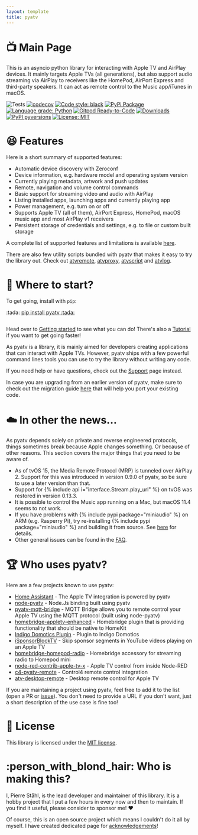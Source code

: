 ```yaml
---
layout: template
title: pyatv
---
```

# :tv: Main Page

This is an asyncio python library for interacting with Apple TV and AirPlay devices. It mainly
targets Apple TVs (all generations), but also support audio streaming via AirPlay to receivers like the HomePod,
AirPort Express and third-party speakers. It can act as remote control to the Music app/iTunes in macOS.

![Tests](https://github.com/postlund/pyatv/workflows/Tests/badge.svg)
[![codecov](https://codecov.io/gh/postlund/pyatv/branch/master/graph/badge.svg)](https://codecov.io/gh/postlund/pyatv)
[![Code style: black](https://img.shields.io/badge/code%20style-black-000000.svg)](https://github.com/psf/black)
[![PyPi Package](https://badge.fury.io/py/pyatv.svg)](https://badge.fury.io/py/pyatv)
[![Language grade: Python](https://img.shields.io/lgtm/grade/python/g/postlund/pyatv.svg?logo=lgtm&logoWidth=18)](https://lgtm.com/projects/g/postlund/pyatv/context:python)
[![Gitpod Ready-to-Code](https://img.shields.io/badge/Gitpod-ready--to--code-blue?logo=gitpod)](https://gitpod.io/#https://github.com/postlund/pyatv)
[![Downloads](https://static.pepy.tech/badge/pyatv)](https://pepy.tech/project/pyatv)
[![PyPI pyversions](https://img.shields.io/pypi/pyversions/pyatv.svg)](https://pypi.python.org/pypi/pyatv/)
[![License: MIT](https://img.shields.io/badge/License-MIT-yellow.svg)](https://opensource.org/licenses/MIT)

# :satisfied: Features

Here is a short summary of supported features:

* Automatic device discovery with Zeroconf
* Device information, e.g. hardware model and operating system version
* Currently playing metadata, artwork and push updates
* Remote, navigation and volume control commands
* Basic support for streaming video and audio with AirPlay
* Listing installed apps, launching apps and currently playing app
* Power management, e.g. turn on or off
* Supports Apple TV (all of them), AirPort Express, HomePod, macOS music app and most AirPlay v1 receivers
* Persistent storage of credentials and settings, e.g. to file or custom built storage

A complete list of supported features and limitations is available
[here](documentation/supported_features).

There are also few utility scripts bundled with pyatv that makes it easy to try the library
out. Check out [atvremote](documentation/atvremote), [atvproxy](documentation/atvproxy),
[atvscript](documentation/atvscript) and [atvlog](documentation/atvlog).

# :eyes: Where to start?

To get going, install with `pip`:

<div class="center_box" style="margin-bottom: 2em">
  <p style="margin: 0px">:tada: <a href="https://pypi.org/project/pyatv">pip install pyatv :tada:</a></p>
</div>

Head over to [Getting started](documentation/getting-started) to see what you can do! There's
also a [Tutorial](documentation/tutorial) if you want to get going faster!

As pyatv is a library, it is mainly aimed for developers creating applications that can interact
with Apple TVs. However, pyatv ships with a few powerful command lines tools you can use to
try the library without writing any code.

If you need help or have questions, check out the [Support](support) page instead.

In case you are upgrading from an earlier version of pyatv, make sure to check out the migration
guide [here](support/migration) that will help you port your existing code.

# :cloud: In other the news...

As pyatv depends solely on private and reverse engineered protocols, things sometimes break because
Apple changes something. Or because of other reasons. This section covers the major things that you
need to be aware of.

* As of tvOS 15, the Media Remote Protocol (MRP) is tunneled over AirPlay 2. Support for this was
  introduced in version 0.9.0 of pyatv, so be sure to use a later version than that.
* Support for {% include api i="interface.Stream.play_url" %} on tvOS was restored in version 0.13.3.
* It is possible to control the Music app running on a Mac, but macOS 11.4 seems to not work.
* If you have problems with {% include pypi package="miniaudio" %} on ARM (e.g. Rasperry Pi), try
  re-installing {% include pypi package="miniaudio" %} and building it from source. See [here](support/faq#when-using-pyatv-on-a-raspberry-pi-eg-running-atvremote-i-get-illegal-instruction-how-do-i-fix-that)
  for details.
* Other general issues can be found in the [FAQ](support/faq).

# :trophy: Who uses pyatv?

Here are a few projects known to use pyatv:

* [Home Assistant](https://home-assistant.io) - The Apple TV integration is powered by pyatv
* [node-pyatv](https://github.com/sebbo2002/node-pyatv) - Node.Js binding built using pyatv
* [pyatv-mqtt-bridge](https://github.com/sebbo2002/pyatv-mqtt-bridge) - MQTT Bridge allows you to remote control your Apple TV using the MQTT protocol (built using node-pyatv)
* [homebridge-appletv-enhanced](https://github.com/maxileith/homebridge-appletv-enhanced#homebridge-appletv-enhanced) - Homebridge plugin that is providing functionality that should be native to HomeKit
* [Indigo Domotics Plugin](https://github.com/kw123/appleTV) - Plugin to Indigo Domotics
* [iSponsorBlockTV](https://github.com/dmunozv04/iSponsorBlockTV) - Skip sponsor segments in YouTube videos playing on an Apple TV
* [homebridge-homepod-radio](https://github.com/petro-kushchak/homebridge-homepod-radio) - Homebridge accessory for streaming radio to Homepod mini
* [node-red-contrib-apple-tv-x](https://github.com/twocolors/node-red-contrib-apple-tv-x) - Apple TV control from inside Node-RED
* [c4-pyatv-remote](https://github.com/13mralex/c4-pyatv-remote>) - Control4 remote control integration
* [atv-desktop-remote](https://github.com/bsharper/atv-desktop-remote) - Desktop remote control for Apple TV

If you are maintaining a project using pyatv, feel free to add it to the list (open a PR
or [issue](https://github.com/postlund/pyatv/issues/new?assignees=&labels=question,documentation&template=question-or-idea.md&title=Add+my+pyatv+project+to+list&assignees=postlund)).
You don't need to provide a URL if you don't want, just a short description of the use case
is fine too!

# :office: License

This library is licensed under the
[MIT license](https://github.com/postlund/pyatv/blob/master/LICENSE.md).

# :person_with_blond_hair: Who is making this?

I, Pierre Ståhl, is the lead developer and maintainer of this library. It is a hobby
project that I put a few hours in every now and then to maintain. If you find it useful,
please consider to sponsor me! :heart:

Of course, this is an open source project which means I couldn't do it all by myself.
I have created dedicated page for [acknowledgements](support/acknowledgements)!
